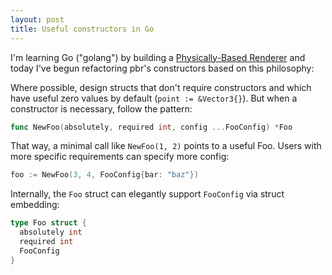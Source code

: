 ```yaml
---
layout: post
title: Useful constructors in Go
---
```


I'm learning Go ("golang") by building a
[Physically-Based Renderer](https://github.com/hunterloftis/pbr)
and today I've begun refactoring pbr's constructors based on this philosophy:

Where possible, design structs that don't require constructors
and which have useful zero values by default (`point := &Vector3{}`).
But when a constructor is necessary, follow the pattern:

```go
func NewFoo(absolutely, required int, config ...FooConfig) *Foo
```

That way, a minimal call like `NewFoo(1, 2)` points to a useful Foo.
Users with more specific requirements can specify more config:

```go
foo := NewFoo(3, 4, FooConfig{bar: "baz"})
```

Internally, the `Foo` struct can elegantly support `FooConfig` via struct embedding:

```go
type Foo struct {
  absolutely int
  required int
  FooConfig
}
```
